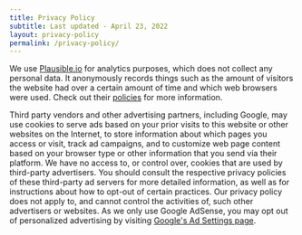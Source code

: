 ```yaml
---
title: Privacy Policy
subtitle: Last updated - April 23, 2022
layout: privacy-policy
permalink: /privacy-policy/
---
```


<p>We use <a href="https://plausible.io/">Plausible.io</a> for analytics purposes, which does not collect any personal data. It anonymously records things such as the amount of visitors the website had over a certain amount of time and which web browsers were used. Check out their <a href="https://plausible.io/data-policy">policies</a> for more information.</p>

<p>Third party vendors and other advertising partners, including Google, may use cookies to serve ads based on your prior visits to this website or other websites on the Internet, to store information about which pages you access or visit, track ad campaigns, and to customize web page content based on your browser type or other information that you send via their platform. We have no access to, or control over, cookies that are used by third-party advertisers. You should consult the respective privacy policies of these third-party ad servers for more detailed information, as well as for instructions about how to opt-out of certain practices. Our privacy policy does not apply to, and cannot control the activities of, such other advertisers or websites. As we only use Google AdSense, you may opt out of personalized advertising by visiting <a href="https://www.google.com/settings/ads">Google's Ad Settings page</a>.</p>